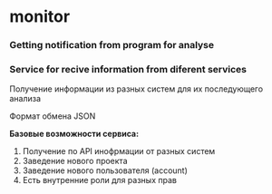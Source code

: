 # monitor



### Getting notification from program for analyse    
### Service for recive information from diferent services

Получение информации из разных систем для их последующего анализа     

Формат обмена JSON    


**Базовые возможности сервиса:**
1. Получение по API инофрмации от разных систем
1. Заведение нового проекта      
2. Заведение нового пользователя (account)   
3. Есть внутренние роли для разных прав   






